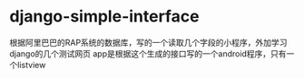 # django-simple-interface
根据阿里巴巴的RAP系统的数据库，写的一个读取几个字段的小程序，外加学习django的几个测试网页
app是根据这个生成的接口写的一个android程序，只有一个listview
